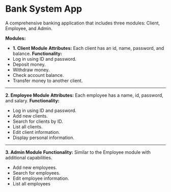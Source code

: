 # Bank System App
A comprehensive banking application that includes three modules: Client, Employee, and Admin.

**Modules:**

- **1. Client Module**
**Attributes:** Each client has an id, name, password, and balance.
**Functionality:**
- Log in using ID and password.
- Deposit money.
- Withdraw money.
- Check account balance.
- Transfer money to another client.
--------------------------------------------------------------------------------------
**2. Employee Module**
**Attributes:** Each employee has a name, id, password, and salary.
**Functionality:**
- Log in using ID and password.
- Add new clients.
- Search for clients by ID.
- List all clients.
- Edit client information.
- Display personal information.
--------------------------------------------------------------------------------------
**3. Admin Module**
**Functionality:** Similar to the Employee module with additional capabilities.
- Add new employees.
- Search for employees.
- Edit employee information.
- List all employees
